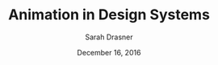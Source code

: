 ---
date: December 16, 2016
title: Animation in Design Systems
author: Sarah Drasner
link: https://24ways.org/2016/animation-in-design-systems/
description: Our modern workflow has matured over time to include design systems that help us stay organized and consistent. But why are we still treating animation like a second-class citizen? Probably because we don’t really consider its power.
tags:
- animation
- patterns

# ================================
# ARTICLE TAGS AVAILABLE
# ================================
# animation
# code
# contribution
# design-tokens
# leadership
# patterns
# process
# sketch
# ================================
---